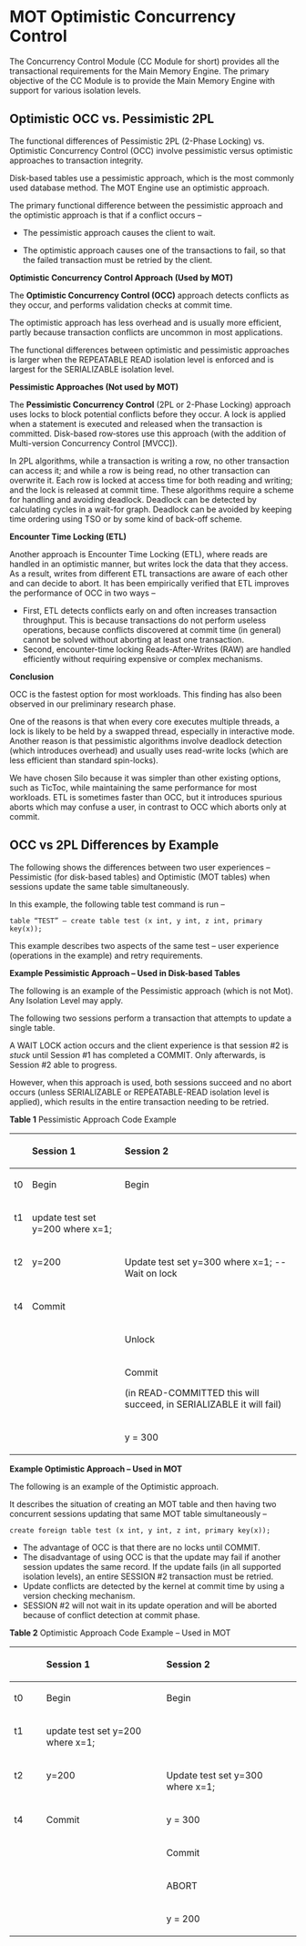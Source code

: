 # MOT Optimistic Concurrency Control<a name="EN-US_TOPIC_0270171519"></a>

The Concurrency Control Module \(CC Module for short\) provides all the transactional requirements for the Main Memory Engine. The primary objective of the CC Module is to provide the Main Memory Engine with support for various isolation levels.

## Optimistic OCC vs. Pessimistic 2PL<a name="section2831715540"></a>

The functional differences of Pessimistic 2PL \(2-Phase Locking\) vs. Optimistic Concurrency Control \(OCC\) involve pessimistic versus optimistic approaches to transaction integrity.

Disk-based tables use a pessimistic approach, which is the most commonly used database method. The MOT Engine use an optimistic approach.

The primary functional difference between the pessimistic approach and the optimistic approach is that if a conflict occurs –

-   The pessimistic approach causes the client to wait.

-   The optimistic approach causes one of the transactions to fail, so that the failed transaction must be retried by the client.

**Optimistic Concurrency Control Approach \(Used by MOT\)**

The  **Optimistic Concurrency Control \(OCC\)**  approach detects conflicts as they occur, and performs validation checks at commit time.

The optimistic approach has less overhead and is usually more efficient, partly because transaction conflicts are uncommon in most applications.

The functional differences between optimistic and pessimistic approaches is larger when the REPEATABLE READ isolation level is enforced and is largest for the SERIALIZABLE isolation level.

**Pessimistic Approaches \(Not used by MOT\)**

The  **Pessimistic Concurrency Control**  \(2PL or 2-Phase Locking\) approach uses locks to block potential conflicts before they occur. A lock is applied when a statement is executed and released when the transaction is committed. Disk-based row‑stores use this approach \(with the addition of Multi-version Concurrency Control \[MVCC\]\).

In 2PL algorithms, while a transaction is writing a row, no other transaction can access it; and while a row is being read, no other transaction can overwrite it. Each row is locked at access time for both reading and writing; and the lock is released at commit time. These algorithms require a scheme for handling and avoiding deadlock. Deadlock can be detected by calculating cycles in a wait-for graph. Deadlock can be avoided by keeping time ordering using TSO or by some kind of back-off scheme.

**Encounter Time Locking \(ETL\)**

Another approach is Encounter Time Locking \(ETL\), where reads are handled in an optimistic manner, but writes lock the data that they access. As a result, writes from different ETL transactions are aware of each other and can decide to abort. It has been empirically verified that ETL improves the performance of OCC in two ways –

-   First, ETL detects conflicts early on and often increases transaction throughput. This is because transactions do not perform useless operations, because conflicts discovered at commit time \(in general\) cannot be solved without aborting at least one transaction.
-   Second, encounter-time locking Reads-After-Writes \(RAW\) are handled efficiently without requiring expensive or complex mechanisms.

**Conclusion**

OCC is the fastest option for most workloads. This finding has also been observed in our preliminary research phase.

One of the reasons is that when every core executes multiple threads, a lock is likely to be held by a swapped thread, especially in interactive mode. Another reason is that pessimistic algorithms involve deadlock detection \(which introduces overhead\) and usually uses read-write locks \(which are less efficient than standard spin-locks\).

We have chosen Silo because it was simpler than other existing options, such as TicToc, while maintaining the same performance for most workloads. ETL is sometimes faster than OCC, but it introduces spurious aborts which may confuse a user, in contrast to OCC which aborts only at commit.

## OCC vs 2PL Differences by Example<a name="section9676996592"></a>

The following shows the differences between two user experiences – Pessimistic \(for disk-based tables\) and Optimistic \(MOT tables\) when sessions update the same table simultaneously.

In this example, the following table test command is run –

```
table “TEST” – create table test (x int, y int, z int, primary key(x));
```

This example describes two aspects of the same test – user experience \(operations in the example\) and retry requirements.

**Example Pessimistic Approach – Used in Disk-based Tables**

The following is an example of the Pessimistic approach \(which is not Mot\). Any Isolation Level may apply.

The following two sessions perform a transaction that attempts to update a single table.

A WAIT LOCK action occurs and the client experience is that session \#2 is  _stuck_  until Session \#1 has completed a COMMIT. Only afterwards, is Session \#2 able to progress.

However, when this approach is used, both sessions succeed and no abort occurs \(unless SERIALIZABLE or REPEATABLE-READ isolation level is applied\), which results in the entire transaction needing to be retried.

**Table  1**  Pessimistic Approach Code Example

<a name="table35016046"></a>
<table><thead align="left"><tr id="row63096163"><th class="cellrowborder" valign="top" width="5.1005100510051%" id="mcps1.2.4.1.1">&nbsp;&nbsp;</th>
<th class="cellrowborder" valign="top" width="32.653265326532654%" id="mcps1.2.4.1.2"><p id="p46455584"><a name="p46455584"></a><a name="p46455584"></a>Session 1</p>
</th>
<th class="cellrowborder" valign="top" width="62.24622462246224%" id="mcps1.2.4.1.3"><p id="p4805945"><a name="p4805945"></a><a name="p4805945"></a>Session 2</p>
</th>
</tr>
</thead>
<tbody><tr id="row53737263"><td class="cellrowborder" valign="top" width="5.1005100510051%" headers="mcps1.2.4.1.1 "><p id="p57751017"><a name="p57751017"></a><a name="p57751017"></a>t0</p>
</td>
<td class="cellrowborder" valign="top" width="32.653265326532654%" headers="mcps1.2.4.1.2 "><p id="p47320783"><a name="p47320783"></a><a name="p47320783"></a>Begin</p>
</td>
<td class="cellrowborder" valign="top" width="62.24622462246224%" headers="mcps1.2.4.1.3 "><p id="p7778251"><a name="p7778251"></a><a name="p7778251"></a>Begin</p>
</td>
</tr>
<tr id="row2895395"><td class="cellrowborder" valign="top" width="5.1005100510051%" headers="mcps1.2.4.1.1 "><p id="p33200472"><a name="p33200472"></a><a name="p33200472"></a>t1</p>
</td>
<td class="cellrowborder" valign="top" width="32.653265326532654%" headers="mcps1.2.4.1.2 "><p id="p4883734"><a name="p4883734"></a><a name="p4883734"></a>update test set y=200 where x=1;</p>
</td>
<td class="cellrowborder" valign="top" width="62.24622462246224%" headers="mcps1.2.4.1.3 ">&nbsp;&nbsp;</td>
</tr>
<tr id="row3472420"><td class="cellrowborder" valign="top" width="5.1005100510051%" headers="mcps1.2.4.1.1 "><p id="p12830622"><a name="p12830622"></a><a name="p12830622"></a>t2</p>
</td>
<td class="cellrowborder" valign="top" width="32.653265326532654%" headers="mcps1.2.4.1.2 "><p id="p32647452"><a name="p32647452"></a><a name="p32647452"></a>y=200</p>
</td>
<td class="cellrowborder" valign="top" width="62.24622462246224%" headers="mcps1.2.4.1.3 "><p id="p27197959"><a name="p27197959"></a><a name="p27197959"></a>Update test set y=300 where x=1; -- Wait on lock</p>
</td>
</tr>
<tr id="row43455040"><td class="cellrowborder" valign="top" width="5.1005100510051%" headers="mcps1.2.4.1.1 "><p id="p30197369"><a name="p30197369"></a><a name="p30197369"></a>t4</p>
</td>
<td class="cellrowborder" valign="top" width="32.653265326532654%" headers="mcps1.2.4.1.2 "><p id="p30067794"><a name="p30067794"></a><a name="p30067794"></a>Commit</p>
</td>
<td class="cellrowborder" valign="top" width="62.24622462246224%" headers="mcps1.2.4.1.3 ">&nbsp;&nbsp;</td>
</tr>
<tr id="row41932174"><td class="cellrowborder" valign="top" width="5.1005100510051%" headers="mcps1.2.4.1.1 ">&nbsp;&nbsp;</td>
<td class="cellrowborder" valign="top" width="32.653265326532654%" headers="mcps1.2.4.1.2 ">&nbsp;&nbsp;</td>
<td class="cellrowborder" valign="top" width="62.24622462246224%" headers="mcps1.2.4.1.3 "><p id="p39100271"><a name="p39100271"></a><a name="p39100271"></a>Unlock</p>
</td>
</tr>
<tr id="row16358126"><td class="cellrowborder" valign="top" width="5.1005100510051%" headers="mcps1.2.4.1.1 ">&nbsp;&nbsp;</td>
<td class="cellrowborder" valign="top" width="32.653265326532654%" headers="mcps1.2.4.1.2 ">&nbsp;&nbsp;</td>
<td class="cellrowborder" valign="top" width="62.24622462246224%" headers="mcps1.2.4.1.3 "><p id="p29514091"><a name="p29514091"></a><a name="p29514091"></a>Commit</p>
<p id="p64300229"><a name="p64300229"></a><a name="p64300229"></a>(in READ-COMMITTED this will succeed, in SERIALIZABLE it will fail)</p>
</td>
</tr>
<tr id="row41831152"><td class="cellrowborder" valign="top" width="5.1005100510051%" headers="mcps1.2.4.1.1 ">&nbsp;&nbsp;</td>
<td class="cellrowborder" valign="top" width="32.653265326532654%" headers="mcps1.2.4.1.2 ">&nbsp;&nbsp;</td>
<td class="cellrowborder" valign="top" width="62.24622462246224%" headers="mcps1.2.4.1.3 "><p id="p38884035"><a name="p38884035"></a><a name="p38884035"></a>y = 300</p>
</td>
</tr>
</tbody>
</table>

**Example Optimistic Approach – Used in MOT**

The following is an example of the Optimistic approach.

It describes the situation of creating an MOT table and then having two concurrent sessions updating that same MOT table simultaneously –

```
create foreign table test (x int, y int, z int, primary key(x));
```

-   The advantage of OCC is that there are no locks until COMMIT.
-   The disadvantage of using OCC is that the update may fail if another session updates the same record. If the update fails \(in all supported isolation levels\), an entire SESSION \#2 transaction must be retried.
-   Update conflicts are detected by the kernel at commit time by using a version checking mechanism.
-   SESSION \#2 will not wait in its update operation and will be aborted because of conflict detection at commit phase.

**Table  2**  Optimistic Approach Code Example – Used in MOT

<a name="table17657819"></a>
<table><thead align="left"><tr id="row53251301"><th class="cellrowborder" valign="top" width="11.219999999999999%" id="mcps1.2.4.1.1">&nbsp;&nbsp;</th>
<th class="cellrowborder" valign="top" width="41.839999999999996%" id="mcps1.2.4.1.2"><p id="p13041837"><a name="p13041837"></a><a name="p13041837"></a>Session 1</p>
</th>
<th class="cellrowborder" valign="top" width="46.94%" id="mcps1.2.4.1.3"><p id="p49755886"><a name="p49755886"></a><a name="p49755886"></a>Session 2</p>
</th>
</tr>
</thead>
<tbody><tr id="row3694967"><td class="cellrowborder" valign="top" width="11.219999999999999%" headers="mcps1.2.4.1.1 "><p id="p30856945"><a name="p30856945"></a><a name="p30856945"></a>t0</p>
</td>
<td class="cellrowborder" valign="top" width="41.839999999999996%" headers="mcps1.2.4.1.2 "><p id="p16384644"><a name="p16384644"></a><a name="p16384644"></a>Begin</p>
</td>
<td class="cellrowborder" valign="top" width="46.94%" headers="mcps1.2.4.1.3 "><p id="p52087767"><a name="p52087767"></a><a name="p52087767"></a>Begin</p>
</td>
</tr>
<tr id="row66136720"><td class="cellrowborder" valign="top" width="11.219999999999999%" headers="mcps1.2.4.1.1 "><p id="p55474086"><a name="p55474086"></a><a name="p55474086"></a>t1</p>
</td>
<td class="cellrowborder" valign="top" width="41.839999999999996%" headers="mcps1.2.4.1.2 "><p id="p64216018"><a name="p64216018"></a><a name="p64216018"></a>update test set y=200 where x=1;</p>
</td>
<td class="cellrowborder" valign="top" width="46.94%" headers="mcps1.2.4.1.3 ">&nbsp;&nbsp;</td>
</tr>
<tr id="row38598983"><td class="cellrowborder" valign="top" width="11.219999999999999%" headers="mcps1.2.4.1.1 "><p id="p39509941"><a name="p39509941"></a><a name="p39509941"></a>t2</p>
</td>
<td class="cellrowborder" valign="top" width="41.839999999999996%" headers="mcps1.2.4.1.2 "><p id="p46188627"><a name="p46188627"></a><a name="p46188627"></a>y=200</p>
</td>
<td class="cellrowborder" valign="top" width="46.94%" headers="mcps1.2.4.1.3 "><p id="p50291273"><a name="p50291273"></a><a name="p50291273"></a>Update test set y=300 where x=1;</p>
</td>
</tr>
<tr id="row49968277"><td class="cellrowborder" valign="top" width="11.219999999999999%" headers="mcps1.2.4.1.1 "><p id="p20898627"><a name="p20898627"></a><a name="p20898627"></a>t4</p>
</td>
<td class="cellrowborder" valign="top" width="41.839999999999996%" headers="mcps1.2.4.1.2 "><p id="p15067230"><a name="p15067230"></a><a name="p15067230"></a>Commit</p>
</td>
<td class="cellrowborder" valign="top" width="46.94%" headers="mcps1.2.4.1.3 "><p id="p12486093"><a name="p12486093"></a><a name="p12486093"></a>y = 300</p>
</td>
</tr>
<tr id="row45265976"><td class="cellrowborder" valign="top" width="11.219999999999999%" headers="mcps1.2.4.1.1 ">&nbsp;&nbsp;</td>
<td class="cellrowborder" valign="top" width="41.839999999999996%" headers="mcps1.2.4.1.2 ">&nbsp;&nbsp;</td>
<td class="cellrowborder" valign="top" width="46.94%" headers="mcps1.2.4.1.3 "><p id="p16676820"><a name="p16676820"></a><a name="p16676820"></a>Commit</p>
</td>
</tr>
<tr id="row15873654"><td class="cellrowborder" valign="top" width="11.219999999999999%" headers="mcps1.2.4.1.1 ">&nbsp;&nbsp;</td>
<td class="cellrowborder" valign="top" width="41.839999999999996%" headers="mcps1.2.4.1.2 ">&nbsp;&nbsp;</td>
<td class="cellrowborder" valign="top" width="46.94%" headers="mcps1.2.4.1.3 "><p id="p58431029"><a name="p58431029"></a><a name="p58431029"></a>ABORT</p>
</td>
</tr>
<tr id="row56117216"><td class="cellrowborder" valign="top" width="11.219999999999999%" headers="mcps1.2.4.1.1 ">&nbsp;&nbsp;</td>
<td class="cellrowborder" valign="top" width="41.839999999999996%" headers="mcps1.2.4.1.2 ">&nbsp;&nbsp;</td>
<td class="cellrowborder" valign="top" width="46.94%" headers="mcps1.2.4.1.3 "><p id="p12060815"><a name="p12060815"></a><a name="p12060815"></a>y = 200</p>
</td>
</tr>
</tbody>
</table>

